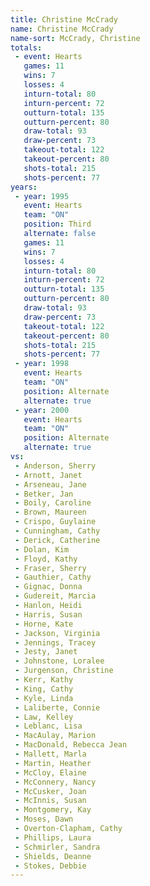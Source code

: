 ```yaml
---
title: Christine McCrady
name: Christine McCrady
name-sort: McCrady, Christine
totals:
 - event: Hearts
   games: 11
   wins: 7
   losses: 4
   inturn-total: 80
   inturn-percent: 72
   outturn-total: 135
   outturn-percent: 80
   draw-total: 93
   draw-percent: 73
   takeout-total: 122
   takeout-percent: 80
   shots-total: 215
   shots-percent: 77
years:
 - year: 1995
   event: Hearts
   team: "ON"
   position: Third
   alternate: false
   games: 11
   wins: 7
   losses: 4
   inturn-total: 80
   inturn-percent: 72
   outturn-total: 135
   outturn-percent: 80
   draw-total: 93
   draw-percent: 73
   takeout-total: 122
   takeout-percent: 80
   shots-total: 215
   shots-percent: 77
 - year: 1998
   event: Hearts
   team: "ON"
   position: Alternate
   alternate: true
 - year: 2000
   event: Hearts
   team: "ON"
   position: Alternate
   alternate: true
vs:
 - Anderson, Sherry
 - Arnott, Janet
 - Arseneau, Jane
 - Betker, Jan
 - Boily, Caroline
 - Brown, Maureen
 - Crispo, Guylaine
 - Cunningham, Cathy
 - Derick, Catherine
 - Dolan, Kim
 - Floyd, Kathy
 - Fraser, Sherry
 - Gauthier, Cathy
 - Gignac, Donna
 - Gudereit, Marcia
 - Hanlon, Heidi
 - Harris, Susan
 - Horne, Kate
 - Jackson, Virginia
 - Jennings, Tracey
 - Jesty, Janet
 - Johnstone, Loralee
 - Jurgenson, Christine
 - Kerr, Kathy
 - King, Cathy
 - Kyle, Linda
 - Laliberte, Connie
 - Law, Kelley
 - Leblanc, Lisa
 - MacAulay, Marion
 - MacDonald, Rebecca Jean
 - Mallett, Marla
 - Martin, Heather
 - McCloy, Elaine
 - McConnery, Nancy
 - McCusker, Joan
 - McInnis, Susan
 - Montgomery, Kay
 - Moses, Dawn
 - Overton-Clapham, Cathy
 - Phillips, Laura
 - Schmirler, Sandra
 - Shields, Deanne
 - Stokes, Debbie
---
```

